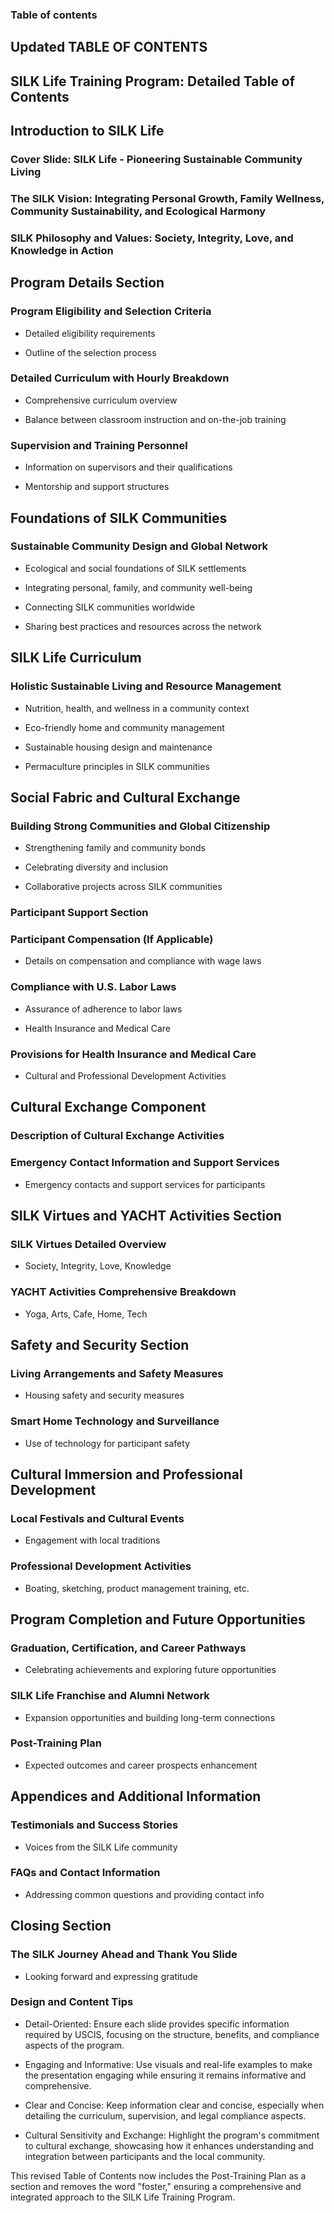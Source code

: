 ### Table of contents 

## Updated TABLE OF CONTENTS
 
## SILK Life Training Program: Detailed Table of Contents
 
## Introduction to SILK Life
 
###  Cover Slide: SILK Life - Pioneering Sustainable Community Living
 
###  The SILK Vision: Integrating Personal Growth, Family Wellness, Community Sustainability, and Ecological Harmony
 
###  SILK Philosophy and Values: Society, Integrity, Love, and Knowledge in Action
 
## Program Details Section
 
###  Program Eligibility and Selection Criteria
 
-   Detailed eligibility requirements

-   Outline of the selection process
 
###  Detailed Curriculum with Hourly Breakdown
 
-   Comprehensive curriculum overview

-   Balance between classroom instruction and on-the-job training
 
###  Supervision and Training Personnel
 
-   Information on supervisors and their qualifications

-   Mentorship and support structures
 
## Foundations of SILK Communities
 
###  Sustainable Community Design and Global Network
 
-   Ecological and social foundations of SILK settlements

-   Integrating personal, family, and community well-being

-   Connecting SILK communities worldwide

-   Sharing best practices and resources across the network
 
## SILK Life Curriculum
 
###  Holistic Sustainable Living and Resource Management
 
-   Nutrition, health, and wellness in a community context

-   Eco-friendly home and community management

-   Sustainable housing design and maintenance

-   Permaculture principles in SILK communities
 
## Social Fabric and Cultural Exchange
 
###  Building Strong Communities and Global Citizenship
 
-   Strengthening family and community bonds

-   Celebrating diversity and inclusion

-   Collaborative projects across SILK communities
 
### Participant Support Section
 
###  Participant Compensation (If Applicable)
 
-   Details on compensation and compliance with wage laws
 
###  Compliance with U.S. Labor Laws
 
-   Assurance of adherence to labor laws

-   Health Insurance and Medical Care
 
###  Provisions for Health Insurance and Medical Care
 
-   Cultural and Professional Development Activities
 
## Cultural Exchange Component
 
###  Description of Cultural Exchange Activities
 
###  Emergency Contact Information and Support Services
 
-   Emergency contacts and support services for participants
 
## SILK Virtues and YACHT Activities Section
 
###  SILK Virtues Detailed Overview
 
-   Society, Integrity, Love, Knowledge
 
###  YACHT Activities Comprehensive Breakdown
 
-   Yoga, Arts, Cafe, Home, Tech
 
## Safety and Security Section
 
###  Living Arrangements and Safety Measures
 
-   Housing safety and security measures
 
###  Smart Home Technology and Surveillance
 
-   Use of technology for participant safety
 
## Cultural Immersion and Professional Development
 
###  Local Festivals and Cultural Events
 
-   Engagement with local traditions
 
###  Professional Development Activities
 
-   Boating, sketching, product management training, etc.
 
## Program Completion and Future Opportunities
 
###  Graduation, Certification, and Career Pathways
 
-   Celebrating achievements and exploring future opportunities
 
###  SILK Life Franchise and Alumni Network
 
-   Expansion opportunities and building long-term connections
 
###  Post-Training Plan
 
-   Expected outcomes and career prospects enhancement
 
## Appendices and Additional Information
 
###  Testimonials and Success Stories
 
-   Voices from the SILK Life community
 
###  FAQs and Contact Information
 
-   Addressing common questions and providing contact info
 
## Closing Section
 
### The SILK Journey Ahead and Thank You Slide
 
-   Looking forward and expressing gratitude
 
### Design and Content Tips
 
-   Detail-Oriented: Ensure each slide provides specific information required by USCIS, focusing on the structure, benefits, and compliance aspects of the program.

-   Engaging and Informative: Use visuals and real-life examples to make the presentation engaging while ensuring it remains informative and comprehensive.

-   Clear and Concise: Keep information clear and concise, especially when detailing the curriculum, supervision, and legal compliance aspects.

-   Cultural Sensitivity and Exchange: Highlight the program's commitment to cultural exchange, showcasing how it enhances understanding and integration between participants and the local community.
 
This revised Table of Contents now includes the Post-Training Plan as a section and removes the word "foster," ensuring a comprehensive and integrated approach to the SILK Life Training Program.
 
